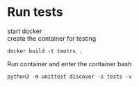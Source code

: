 # Run tests
start docker  
create the container for testing  
```Shell
docker build -t tmotrs .
```
Run container and enter the container bash  
```Shell
python3 -m unittest discover -s tests -v
```